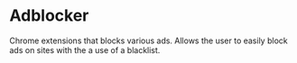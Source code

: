 # Adblocker
Chrome extensions that blocks various ads. Allows the user to easily block ads on sites with the a use of a blacklist.
